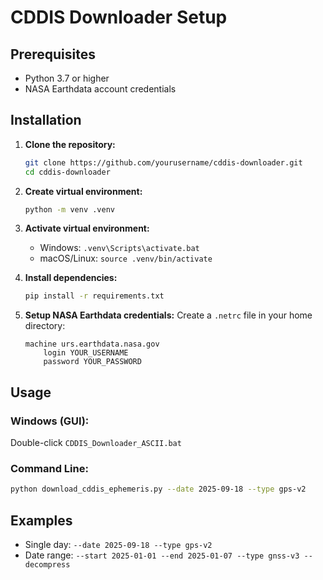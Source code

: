 # CDDIS Downloader Setup

## Prerequisites
- Python 3.7 or higher
- NASA Earthdata account credentials

## Installation

1. **Clone the repository:**
   ```bash
   git clone https://github.com/yourusername/cddis-downloader.git
   cd cddis-downloader
   ```

2. **Create virtual environment:**
   ```bash
   python -m venv .venv
   ```

3. **Activate virtual environment:**
   - Windows: `.venv\Scripts\activate.bat`
   - macOS/Linux: `source .venv/bin/activate`

4. **Install dependencies:**
   ```bash
   pip install -r requirements.txt
   ```

5. **Setup NASA Earthdata credentials:**
   Create a `.netrc` file in your home directory:
   ```
   machine urs.earthdata.nasa.gov
       login YOUR_USERNAME
       password YOUR_PASSWORD
   ```

## Usage

### Windows (GUI):
Double-click `CDDIS_Downloader_ASCII.bat`

### Command Line:
```bash
python download_cddis_ephemeris.py --date 2025-09-18 --type gps-v2
```

## Examples
- Single day: `--date 2025-09-18 --type gps-v2`
- Date range: `--start 2025-01-01 --end 2025-01-07 --type gnss-v3 --decompress`
